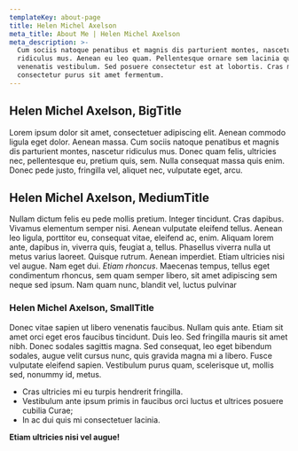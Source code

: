 ```yaml
---
templateKey: about-page
title: Helen Michel Axelson
meta_title: About Me | Helen Michel Axelson
meta_description: >-
  Cum sociis natoque penatibus et magnis dis parturient montes, nascetur
  ridiculus mus. Aenean eu leo quam. Pellentesque ornare sem lacinia quam
  venenatis vestibulum. Sed posuere consectetur est at lobortis. Cras mattis
  consectetur purus sit amet fermentum.
---
```

## Helen Michel Axelson, BigTitle

Lorem ipsum dolor sit amet, consectetuer adipiscing elit. Aenean commodo ligula eget dolor. 
Aenean massa. Cum sociis natoque penatibus et magnis dis parturient montes, nascetur ridiculus 
mus. Donec quam felis, ultricies nec, pellentesque eu, pretium quis, sem. Nulla consequat massa 
quis enim. Donec pede justo, fringilla vel, aliquet nec, vulputate eget, arcu.

## Helen Michel Axelson, MediumTitle

Nullam dictum felis eu pede mollis 
pretium. Integer tincidunt. Cras dapibus. Vivamus elementum semper nisi. Aenean vulputate eleifend tellus. 
Aenean leo ligula, porttitor eu, consequat vitae, eleifend ac, enim. Aliquam lorem ante, dapibus in, viverra 
quis, feugiat a, tellus. Phasellus viverra nulla ut metus varius laoreet. Quisque rutrum. Aenean imperdiet. 
Etiam ultricies nisi vel augue.  Nam eget dui. *Etiam rhoncus*. Maecenas 
tempus, tellus eget condimentum rhoncus, sem quam semper libero, sit amet adipiscing sem neque sed ipsum. 
Nam quam nunc, blandit vel, luctus pulvinar

### Helen Michel Axelson, SmallTitle

Donec vitae sapien ut libero venenatis faucibus. Nullam quis ante. Etiam sit amet orci eget eros faucibus tincidunt. 
Duis leo. Sed fringilla mauris sit amet nibh. Donec sodales sagittis magna. Sed consequat, leo eget bibendum sodales, 
augue velit cursus nunc, quis gravida magna mi a libero. Fusce vulputate eleifend sapien. Vestibulum purus quam, scelerisque ut, 
mollis sed, nonummy id, metus. 
* Cras ultricies mi eu turpis hendrerit fringilla. 
* Vestibulum ante ipsum primis in faucibus orci luctus et ultrices posuere cubilia Curae; 
* In ac dui quis mi consectetuer lacinia.

**Etiam ultricies nisi vel augue!**

